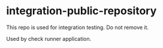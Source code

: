 # integration-public-repository
This repo is used for integration testing. Do not remove it. 

Used by check runner application.

